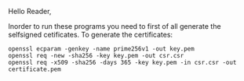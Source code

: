 Hello Reader,

Inorder to run these programs you need to first of all generate the selfsigned cetificates.
To generate the certificates:

```
openssl ecparam -genkey -name prime256v1 -out key.pem
openssl req -new -sha256 -key key.pem -out csr.csr
openssl req -x509 -sha256 -days 365 -key key.pem -in csr.csr -out certificate.pem

```

